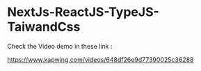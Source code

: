 # NextJs-ReactJS-TypeJS-TaiwandCss

Check the Video demo in these link :

https://www.kapwing.com/videos/648df26e9d77390025c36288
